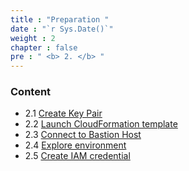 ```yaml
---
title : "Preparation "
date : "`r Sys.Date()`"
weight : 2
chapter : false
pre : " <b> 2. </b> "
---
```


### Content

- 2.1 [Create Key Pair](../2-prerequiste/2.1-createkeypair/)
- 2.2 [Launch CloudFormation template](../2-prerequiste/2.2-lauchcloudformationtemplate/)
- 2.3 [Connect to Bastion Host](../2-prerequiste/2.3-connecttobastionhost/)
- 2.4 [Explore environment](../2-prerequiste/2.4-exploreenvironment/)
- 2.5 [Create IAM credential](../2-prerequiste/2.5-createiamcredential/)